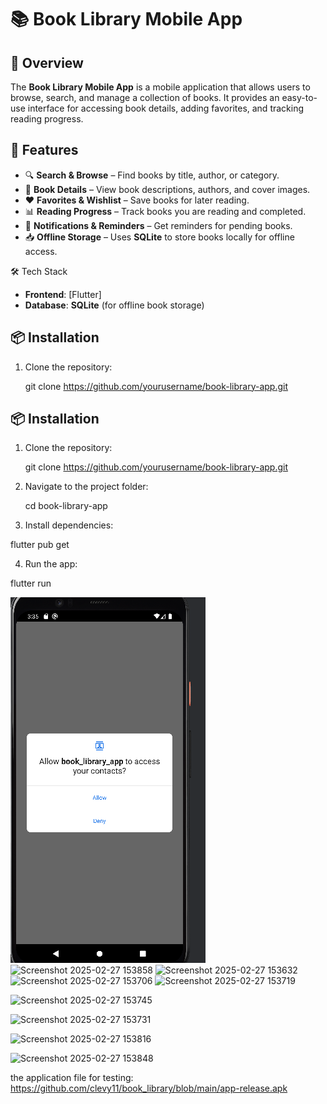 


# 📚 Book Library Mobile App  

## 📖 Overview  
The **Book Library Mobile App** is a mobile application that allows users to browse, search, and manage a collection of books. It provides an easy-to-use interface for accessing book details, adding favorites, and tracking reading progress.  

## 🚀 Features  
- 🔍 **Search & Browse** – Find books by title, author, or category.  
- 📖 **Book Details** – View book descriptions, authors, and cover images.  
- ❤️ **Favorites & Wishlist** – Save books for later reading.  
- 📊 **Reading Progress** – Track books you are reading and completed.  
- 🔔 **Notifications & Reminders** – Get reminders for pending books.  
- 📥 **Offline Storage** – Uses **SQLite** to store books locally for offline access.  

🛠️ Tech Stack  
- **Frontend**: [Flutter]  
- **Database**: **SQLite** (for offline book storage)  

## 📦 Installation  
1. Clone the repository:  

   git clone https://github.com/yourusername/book-library-app.git

## 📦 Installation  
1. Clone the repository:  
 
   git clone https://github.com/yourusername/book-library-app.git

2. Navigate to the project folder:  

   cd book-library-app

3. Install dependencies:  

  flutter pub get

4. Run the app:  
  
flutter run

![Permission for the phone](https://github.com/clevy11/book_library/blob/main/Screenshot%202025-02-27%20153604.png)
![Screenshot 2025-02-27 153858](https://github.com/user-attachments/assets/12ca31f1-1b49-486f-b24a-22cac7eb9663)
![Screenshot 2025-02-27 153632](https://github.com/user-attachments/assets/fdb92cba-3c8f-43eb-a1b2-5e60ba89fa10)
![Screenshot 2025-02-27 153706](https://github.com/user-attachments/assets/6877a083-f82b-471b-893f-9eab3e23f662)
![Screenshot 2025-02-27 153719](https://github.com/user-attachments/assets/f0a2a246-bc9a-4d91-914a-d20895595e30)

![Screenshot 2025-02-27 153745](https://github.com/user-attachments/assets/961b02d7-0605-4ae2-b8a6-0f8d833b6e1f)

![Screenshot 2025-02-27 153731](https://github.com/user-attachments/assets/774d15a3-e9d8-4716-b13d-909b7496cd08)

![Screenshot 2025-02-27 153816](https://github.com/user-attachments/assets/5ffa06f8-5359-4425-b18e-f9c143fc93ce)

![Screenshot 2025-02-27 153848](https://github.com/user-attachments/assets/3be941f8-4541-4dde-ae67-2894002b8243)



the application file for testing:   https://github.com/clevy11/book_library/blob/main/app-release.apk








